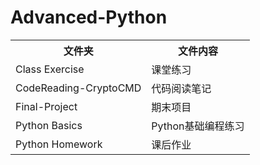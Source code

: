 # Advanced-Python
<table>
  <tr>
    <th>文件夹</th>
    <th>文件内容</th>
  </tr>
  <tr>
    <td>Class Exercise</td>
    <td>课堂练习</td>
  </tr>
  <tr>
    <td>CodeReading-CryptoCMD</td>
    <td>代码阅读笔记</td>
  </tr>
  <tr>
    <td>Final-Project</td>
    <td>期末项目</td>
  </tr>
  <tr>
    <td>Python Basics</td>
    <td>Python基础编程练习</td>
  </tr>
  <tr>
    <td>Python Homework</td>
    <td>课后作业</td>
  </tr>
  </table>
  

